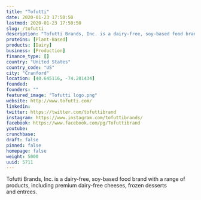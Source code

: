 ```yaml
---
title: "Tofutti"
date: 2020-01-23 17:50:50
lastmod: 2020-01-23 17:50:50
slug: /tofutti
description: "Tofutti Brands, Inc. is a dairy-free, soy-based food brand with a range of products, including premium dairy-free cheeses, frozen desserts and entrees."
proteins: [Plant-Based]
products: [Dairy]
business: [Production]
finance_type: []
country: "United States"
country_code: "US"
city: "Cranford"
location: [40.645116, -74.281434]
founded: 
founders: ""
featured_image: "Tofutti logo.png"
website: http://www.tofutti.com/
linkedin: 
twitter: https://twitter.com/tofuttibrand
instagram: https://www.instagram.com/tofuttibrands/
facebook: https://www.facebook.com/pg/Tofuttibrand
youtube: 
crunchbase: 
draft: false
pinned: false
homepage: false
weight: 5000
uuid: 5711
---
```

Tofutti Brands, Inc. is a dairy-free, soy-based food brand with a range of products, including premium dairy-free cheeses, frozen desserts and entrees.
